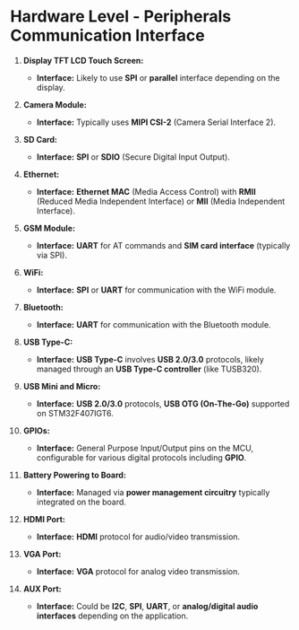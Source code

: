 # Hardware Level - Peripherals Communication Interface #



1.  **Display TFT LCD Touch Screen:**

    -   **Interface:** Likely to use **SPI** or **parallel** interface depending on the display.
2.  **Camera Module:**

    -   **Interface:** Typically uses **MIPI CSI-2** (Camera Serial Interface 2).
3.  **SD Card:**

    -   **Interface:** **SPI** or **SDIO** (Secure Digital Input Output).
4.  **Ethernet:**

    -   **Interface:** **Ethernet MAC** (Media Access Control) with **RMII** (Reduced Media Independent Interface) or **MII** (Media Independent Interface).
5.  **GSM Module:**

    -   **Interface:** **UART** for AT commands and **SIM card interface** (typically via SPI).
6.  **WiFi:**

    -   **Interface:** **SPI** or **UART** for communication with the WiFi module.
7.  **Bluetooth:**

    -   **Interface:** **UART** for communication with the Bluetooth module.
8.  **USB Type-C:**

    -   **Interface:** **USB Type-C** involves **USB 2.0/3.0** protocols, likely managed through an **USB Type-C controller** (like TUSB320).
9.  **USB Mini and Micro:**

    -   **Interface:** **USB 2.0/3.0** protocols, **USB OTG (On-The-Go)** supported on STM32F407IGT6.
10. **GPIOs:**

    -   **Interface:** General Purpose Input/Output pins on the MCU, configurable for various digital protocols including **GPIO**.
11. **Battery Powering to Board:**

    -   **Interface:** Managed via **power management circuitry** typically integrated on the board.
12. **HDMI Port:**

    -   **Interface:** **HDMI** protocol for audio/video transmission.
13. **VGA Port:**

    -   **Interface:** **VGA** protocol for analog video transmission.
14. **AUX Port:**

    -   **Interface:** Could be **I2C**, **SPI**, **UART**, or **analog/digital audio interfaces** depending on the application.
